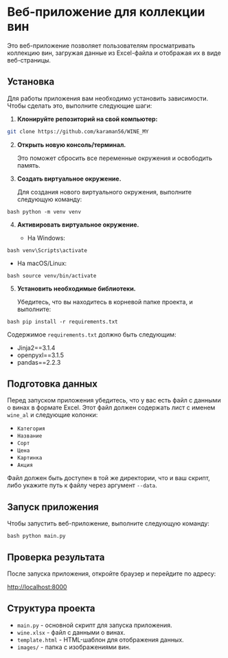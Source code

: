 # Веб-приложение для коллекции вин

Это веб-приложение позволяет пользователям просматривать коллекцию вин, загружая данные из Excel-файла и отображая их в виде веб-страницы.


## Установка

Для работы приложения вам необходимо установить зависимости. Чтобы сделать это, выполните следующие шаги:

1. **Клонируйте репозиторий на свой компьютер:**

```bash
git clone https://github.com/karaman56/WINE_MY
```

2. **Открыть новую консоль/терминал.**
   
   Это поможет сбросить все переменные окружения и освободить память.

3. **Создать виртуальное окружение.**

   Для создания нового виртуального окружения, выполните следующую команду:

```
bash python -m venv venv
```

4. **Активировать виртуальное окружение.**

   - На Windows:
```
bash venv\Scripts\activate
```
   - На macOS/Linux:
```
bash source venv/bin/activate
```

5. **Установить необходимые библиотеки.**
   
   Убедитесь, что вы находитесь в корневой папке проекта, и выполните:
```
bash pip install -r requirements.txt
```

Содержимое `requirements.txt` должно быть следующим:

- Jinja2==3.1.4 
- openpyxl==3.1.5 
- pandas==2.2.3


## Подготовка данных

Перед запуском приложения убедитесь, что у вас есть файл с данными о винах в формате Excel. Этот файл должен содержать лист с именем `wine_al` и следующие колонки:
- `Категория`
- `Название`
- `Сорт`
- `Цена`
- `Картинка`
- `Акция`

Файл должен быть доступен в той же директории, что и ваш скрипт, либо укажите путь к файлу через аргумент `--data`.

## Запуск приложения

Чтобы запустить веб-приложение, выполните следующую команду:
```
bash python main.py
```


## Проверка результата

После запуска приложения, откройте браузер и перейдите по адресу:

[http://localhost:8000](http://localhost:8000)



## Структура проекта

- `main.py` - основной скрипт для запуска приложения.
- `wine.xlsx` - файл с данными о винах.
- `template.html` - HTML-шаблон для отображения данных.
- `images/` - папка с изображениями вин.
